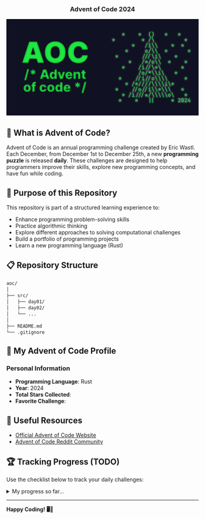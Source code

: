 <div align="center">
  <h3>Advent of Code 2024</h3>
  <img src="aoc-header.png" alt="AoC header picture"/>
</div>

## 🎄 What is Advent of Code?

Advent of Code is an annual programming challenge created by Eric Wastl. Each
December, from December 1st to December 25th, a new **programming puzzle** is
released **daily**. These challenges are designed to help programmers improve
their skills, explore new programming concepts, and have fun while coding.

## 🚀 Purpose of this Repository

This repository is part of a structured learning experience to:
- Enhance programming problem-solving skills
- Practice algorithmic thinking
- Explore different approaches to solving computational challenges
- Build a portfolio of programming projects
- Learn a new programming language (Rust)

## 📋 Repository Structure
```
aoc/
│
├── src/
│   ├── day01/
│   ├── day02/
│   └── ...
│
├── README.md
└── .gitignore
```

## 🌟 My Advent of Code Profile

### Personal Information

- **Programming Language**: Rust
- **Year**: 2024
- **Total Stars Collected**: 
- **Favorite Challenge**: 

## 🔗 Useful Resources

- [Official Advent of Code Website](https://adventofcode.com/)
- [Advent of Code Reddit Community](https://www.reddit.com/r/adventofcode/)

## 🏆 Tracking Progress (TODO)

Use the checklist below to track your daily challenges:

<details>
<summary>My progress so far...</summary>

- [ ] Day 1
- [ ] Day 2
- [ ] Day 3
- [ ] Day 4
- [ ] Day 5
- [ ] Day 6
- [ ] Day 7
- [ ] Day 8
- [ ] Day 9
- [ ] Day 10
- [ ] Day 11
- [ ] Day 12
- [ ] Day 13
- [ ] Day 14
- [ ] Day 15
- [ ] Day 16
- [ ] Day 17
- [ ] Day 18
- [ ] Day 19
- [ ] Day 20
- [ ] Day 21
- [ ] Day 22
- [ ] Day 23
- [ ] Day 24
- [ ] Day 25

</details>

---

**Happy Coding! 🖥️🎄**
